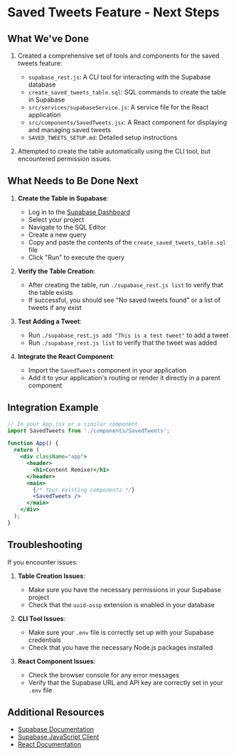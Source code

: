 # Saved Tweets Feature - Next Steps

## What We've Done

1. Created a comprehensive set of tools and components for the saved tweets feature:
   - `supabase_rest.js`: A CLI tool for interacting with the Supabase database
   - `create_saved_tweets_table.sql`: SQL commands to create the table in Supabase
   - `src/services/supabaseService.js`: A service file for the React application
   - `src/components/SavedTweets.jsx`: A React component for displaying and managing saved tweets
   - `SAVED_TWEETS_SETUP.md`: Detailed setup instructions

2. Attempted to create the table automatically using the CLI tool, but encountered permission issues.

## What Needs to Be Done Next

1. **Create the Table in Supabase**:
   - Log in to the [Supabase Dashboard](https://app.supabase.io/)
   - Select your project
   - Navigate to the SQL Editor
   - Create a new query
   - Copy and paste the contents of the `create_saved_tweets_table.sql` file
   - Click "Run" to execute the query

2. **Verify the Table Creation**:
   - After creating the table, run `./supabase_rest.js list` to verify that the table exists
   - If successful, you should see "No saved tweets found" or a list of tweets if any exist

3. **Test Adding a Tweet**:
   - Run `./supabase_rest.js add "This is a test tweet"` to add a tweet
   - Run `./supabase_rest.js list` to verify that the tweet was added

4. **Integrate the React Component**:
   - Import the `SavedTweets` component in your application
   - Add it to your application's routing or render it directly in a parent component

## Integration Example

```jsx
// In your App.jsx or a similar component
import SavedTweets from './components/SavedTweets';

function App() {
  return (
    <div className="app">
      <header>
        <h1>Content Remixer</h1>
      </header>
      <main>
        {/* Your existing components */}
        <SavedTweets />
      </main>
    </div>
  );
}
```

## Troubleshooting

If you encounter issues:

1. **Table Creation Issues**:
   - Make sure you have the necessary permissions in your Supabase project
   - Check that the `uuid-ossp` extension is enabled in your database

2. **CLI Tool Issues**:
   - Make sure your `.env` file is correctly set up with your Supabase credentials
   - Check that you have the necessary Node.js packages installed

3. **React Component Issues**:
   - Check the browser console for any error messages
   - Verify that the Supabase URL and API key are correctly set in your `.env` file

## Additional Resources

- [Supabase Documentation](https://supabase.io/docs)
- [Supabase JavaScript Client](https://supabase.io/docs/reference/javascript/introduction)
- [React Documentation](https://reactjs.org/docs/getting-started.html) 